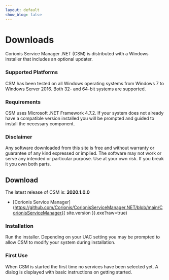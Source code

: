 ```yaml
---
layout: default
show_blog: false
---
```


# Downloads
Corionis Service Manager .NET (CSM) is distributed with a Windows installer that includes
an optional updater.

### Supported Platforms
CSM has been tested on all Windows operating systems from Windows 7 to Windows Server 2016.
Both 32- and 64-bit systems are supported.

### Requirements
CSM uses Microsoft .NET Framework 4.7.2. If your system does not already have a compatible
version installed you will be prompted and guided to install the necessary component. 

### Disclaimer
Any software downloaded from this site is free and without warranty or guarantee of any
kind expressed or implied. The software may not work or serve any intended or particular
purpose. Use at your own risk. If you break it you own both parts.

## Download
The latest release of CSM is:  **2020.1.0.0**

 * [Corionis Service Manager](https://github.com/Corionis/CorionisServiceManager.NET/blob/main/CorionisServiceManager{{ site.version }}.exe?raw=true)

### Installation
Run the installer. Depending on your UAC setting you may be prompted to allow CSM to
modify your system during installation.

### First Use
When CSM is started the first time no services have been selected yet. A dialog is displayed
with basic instructions on getting started.
